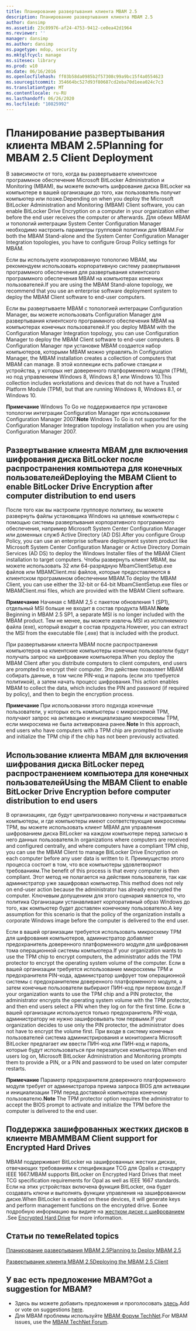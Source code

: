 ```yaml
---
title: Планирование развертывания клиента MBAM 2.5
description: Планирование развертывания клиента MBAM 2.5
author: dansimp
ms.assetid: 23c89976-af24-4753-9412-ce0ea42d1964
ms.reviewer: ''
manager: dansimp
ms.author: dansimp
ms.pagetype: mdop, security
ms.mktglfcycl: manage
ms.sitesec: library
ms.prod: w10
ms.date: 06/16/2016
ms.openlocfilehash: ff03b58da0985b2f57308c99a9bc15f4a0554623
ms.sourcegitcommit: 354664bc527d93f80687cd2eba70d1eea024c7c3
ms.translationtype: MT
ms.contentlocale: ru-RU
ms.lasthandoff: 06/26/2020
ms.locfileid: "10825992"
---
```

# <span data-ttu-id="d53e8-103">Планирование развертывания клиента MBAM 2.5</span><span class="sxs-lookup"><span data-stu-id="d53e8-103">Planning for MBAM 2.5 Client Deployment</span></span>


<span data-ttu-id="d53e8-104">В зависимости от того, когда вы развертываете клиентское программное обеспечение Microsoft BitLocker Administration и Monitoring (MBAM), вы можете включить шифрование диска BitLocker на компьютере в вашей организации до того, как пользователь получит компьютер или позже.</span><span class="sxs-lookup"><span data-stu-id="d53e8-104">Depending on when you deploy the Microsoft BitLocker Administration and Monitoring (MBAM) Client software, you can enable BitLocker Drive Encryption on a computer in your organization either before the end user receives the computer or afterwards.</span></span> <span data-ttu-id="d53e8-105">Для обеих MBAM и топологий интеграции System Center Configuration Manager необходимо настроить параметры групповой политики для MBAM.</span><span class="sxs-lookup"><span data-stu-id="d53e8-105">For both the MBAM Stand-alone and the System Center Configuration Manager Integration topologies, you have to configure Group Policy settings for MBAM.</span></span>

<span data-ttu-id="d53e8-106">Если вы используете изолированную топологию MBAM, мы рекомендуем использовать корпоративную систему развертывания программного обеспечения для развертывания клиентского программного обеспечения MBAM на компьютерах конечных пользователей.</span><span class="sxs-lookup"><span data-stu-id="d53e8-106">If you are using the MBAM Stand-alone topology, we recommend that you use an enterprise software deployment system to deploy the MBAM Client software to end-user computers.</span></span>

<span data-ttu-id="d53e8-107">Если вы развертываете MBAM с топологией интеграции Configuration Manager, вы можете использовать Configuration Manager для развертывания клиентского программного обеспечения MBAM на компьютерах конечных пользователей.</span><span class="sxs-lookup"><span data-stu-id="d53e8-107">If you deploy MBAM with the Configuration Manager Integration topology, you can use Configuration Manager to deploy the MBAM Client software to end-user computers.</span></span> <span data-ttu-id="d53e8-108">В Configuration Manager при установке MBAM создается набор компьютеров, которыми MBAM можно управлять.</span><span class="sxs-lookup"><span data-stu-id="d53e8-108">In Configuration Manager, the MBAM installation creates a collection of computers that MBAM can manage.</span></span> <span data-ttu-id="d53e8-109">В этой коллекции есть рабочие станции и устройства, у которых нет доверенного платформенного модуля (TPM), но под управлением Windows 8, Windows 8,1 или Windows 10.</span><span class="sxs-lookup"><span data-stu-id="d53e8-109">This collection includes workstations and devices that do not have a Trusted Platform Module (TPM), but that are running Windows 8, Windows 8.1, or Windows 10.</span></span>

<span data-ttu-id="d53e8-110">**Примечание**  Windows To Go не поддерживается при установке топологии интеграции Configuration Manager при использовании Configuration Manager 2007.</span><span class="sxs-lookup"><span data-stu-id="d53e8-110">**Note** Windows To Go is not supported for the Configuration Manager Integration topology installation when you are using Configuration Manager 2007.</span></span>

 

## <span data-ttu-id="d53e8-111">Развертывание клиента MBAM для включения шифрования диска BitLocker после распространения компьютера для конечных пользователей</span><span class="sxs-lookup"><span data-stu-id="d53e8-111">Deploying the MBAM Client to enable BitLocker Drive Encryption after computer distribution to end users</span></span>


<span data-ttu-id="d53e8-112">После того как вы настроили групповую политику, вы можете развернуть файлы установщика Windows на целевые компьютеры с помощью системы развертывания корпоративного программного обеспечения, например Microsoft System Center Configuration Manager или доменных служб Active Directory (AD DS).</span><span class="sxs-lookup"><span data-stu-id="d53e8-112">After you configure Group Policy, you can use an enterprise software deployment system product like Microsoft System Center Configuration Manager or Active Directory Domain Services (AD DS) to deploy the Windows Installer files of the MBAM Client installation to target computers.</span></span> <span data-ttu-id="d53e8-113">Чтобы развернуть клиент MBAM, вы можете использовать 32 или 64-разрядную MbamClientSetup.exe файлов или MBAMClient.msi файлов, которые предоставляются в клиентском программном обеспечении MBAM.</span><span class="sxs-lookup"><span data-stu-id="d53e8-113">To deploy the MBAM Client, you can use either the 32-bit or 64-bit MbamClientSetup.exe files or MBAMClient.msi files, which are provided with the MBAM Client software.</span></span>

<span data-ttu-id="d53e8-114">**Примечание**  Начиная с MBAM 2,5 с пакетом обновления 1 (SP1), отдельный MSI больше не входит в состав продукта MBAM.</span><span class="sxs-lookup"><span data-stu-id="d53e8-114">**Note** Beginning in MBAM 2.5 SP1, a separate MSI is no longer included with the MBAM product.</span></span> <span data-ttu-id="d53e8-115">Тем не менее, вы можете извлечь MSI из исполняемого файла (exe), который входит в состав продукта.</span><span class="sxs-lookup"><span data-stu-id="d53e8-115">However, you can extract the MSI from the executable file (.exe) that is included with the product.</span></span>

 

<span data-ttu-id="d53e8-116">При развертывании клиента MBAM после распространения компьютеров на клиентские компьютеры конечные пользователи будут получать запрос на шифрование компьютера.</span><span class="sxs-lookup"><span data-stu-id="d53e8-116">When you deploy the MBAM Client after you distribute computers to client computers, end users are prompted to encrypt their computer.</span></span> <span data-ttu-id="d53e8-117">Это действие позволяет MBAM собирать данные, в том числе PIN-код и пароль (если это требуется политикой), а затем начать процесс шифрования.</span><span class="sxs-lookup"><span data-stu-id="d53e8-117">This action enables MBAM to collect the data, which includes the PIN and password (if required by policy), and then to begin the encryption process.</span></span>

<span data-ttu-id="d53e8-118">**Примечание**  При использовании этого подхода конечные пользователи, у которых есть компьютеры с микросхемой TPM, получают запрос на активацию и инициализацию микросхемы TPM, если микросхема не была активирована ранее.</span><span class="sxs-lookup"><span data-stu-id="d53e8-118">**Note** In this approach, end users who have computers with a TPM chip are prompted to activate and initialize the TPM chip if the chip has not been previously activated.</span></span>

 

## <span data-ttu-id="d53e8-119">Использование клиента MBAM для включения шифрования диска BitLocker перед распространением компьютера для конечных пользователей</span><span class="sxs-lookup"><span data-stu-id="d53e8-119">Using the MBAM Client to enable BitLocker Drive Encryption before computer distribution to end users</span></span>


<span data-ttu-id="d53e8-120">В организациях, где будут централизованно получены и настраиваться компьютеры, и где компьютеры имеют соответствующие микросхемы TPM, вы можете использовать клиент MBAM для управления шифрованием диска BitLocker на каждом компьютере перед записью в него данных пользователя.</span><span class="sxs-lookup"><span data-stu-id="d53e8-120">In organizations where computers are received and configured centrally, and where computers have a compliant TPM chip, you can use the MBAM Client to manage BitLocker Drive Encryption on each computer before any user data is written to it.</span></span> <span data-ttu-id="d53e8-121">Преимущество этого процесса состоит в том, что все компьютеры удовлетворяют требованиям.</span><span class="sxs-lookup"><span data-stu-id="d53e8-121">The benefit of this process is that every computer is then compliant.</span></span> <span data-ttu-id="d53e8-122">Этот метод не полагается на действия пользователя, так как администратор уже зашифровал компьютер.</span><span class="sxs-lookup"><span data-stu-id="d53e8-122">This method does not rely on end-user action because the administrator has already encrypted the computer.</span></span> <span data-ttu-id="d53e8-123">Ключевым допущением для этого сценария является то, что политика Организации устанавливает корпоративный образ Windows до того, как компьютер будет доставлен конечному пользователю.</span><span class="sxs-lookup"><span data-stu-id="d53e8-123">A key assumption for this scenario is that the policy of the organization installs a corporate Windows image before the computer is delivered to the end user.</span></span>

<span data-ttu-id="d53e8-124">Если в вашей организации требуется использовать микросхему TPM для шифрования компьютеров, администратор добавляет предохранитель доверенного платформенного модуля для шифрования тома операционной системы компьютера.</span><span class="sxs-lookup"><span data-stu-id="d53e8-124">If your organization wants to use the TPM chip to encrypt computers, the administrator adds the TPM protector to encrypt the operating system volume of the computer.</span></span> <span data-ttu-id="d53e8-125">Если в вашей организации требуется использование микросхемы TPM и предохранителя PIN-кода, администратор шифрует том операционной системы с предохранителем доверенного платформенного модуля, а затем конечные пользователи выбирают ПИН-код при первом входе.</span><span class="sxs-lookup"><span data-stu-id="d53e8-125">If your organization wants to use the TPM chip and a PIN protector, the administrator encrypts the operating system volume with the TPM protector, and then end users select a PIN when they log on for the first time.</span></span> <span data-ttu-id="d53e8-126">Если в вашей организации используется только предохранитель PIN-кода, администратору не нужно зашифровывать том первыми.</span><span class="sxs-lookup"><span data-stu-id="d53e8-126">If your organization decides to use only the PIN protector, the administrator does not have to encrypt the volume first.</span></span> <span data-ttu-id="d53e8-127">При входе в систему конечных пользователей система администрирования и мониторинга Microsoft BitLocker предлагает им ввести ПИН-код или ПИН-код и пароль, которые будут использоваться при перезапуске компьютера.</span><span class="sxs-lookup"><span data-stu-id="d53e8-127">When end users log on, Microsoft BitLocker Administration and Monitoring prompts them to provide a PIN, or a PIN and password to be used on later computer restarts.</span></span>

<span data-ttu-id="d53e8-128">**Примечание**  Параметр предохранителя доверенного платформенного модуля требует от администратора приема запроса BIOS для активации и инициализации TPM перед доставкой компьютера конечному пользователю.</span><span class="sxs-lookup"><span data-stu-id="d53e8-128">**Note** The TPM protector option requires the administrator to accept the BIOS prompt to activate and initialize the TPM before the computer is delivered to the end user.</span></span>

 

## <span data-ttu-id="d53e8-129">Поддержка зашифрованных жестких дисков в клиенте MBAM</span><span class="sxs-lookup"><span data-stu-id="d53e8-129">MBAM Client support for Encrypted Hard Drives</span></span>


<span data-ttu-id="d53e8-130">MBAM поддерживает BitLocker на зашифрованных жестких дисках, отвечающих требованиям к спецификации TCG для Opalis и стандарту IEEE 1667.</span><span class="sxs-lookup"><span data-stu-id="d53e8-130">MBAM supports BitLocker on Encrypted Hard Drives that meet TCG specification requirements for Opal as well as IEEE 1667 standards.</span></span> <span data-ttu-id="d53e8-131">Если на этих устройствах включена функция BitLocker, она будет создавать ключи и выполнять функции управления на зашифрованном диске.</span><span class="sxs-lookup"><span data-stu-id="d53e8-131">When BitLocker is enabled on these devices, it will generate keys and perform management functions on the encrypted drive.</span></span> <span data-ttu-id="d53e8-132">Более подробную информацию вы видите на [жестком диске с шифрованием](https://technet.microsoft.com/library/hh831627.aspx) .</span><span class="sxs-lookup"><span data-stu-id="d53e8-132">See [Encrypted Hard Drive](https://technet.microsoft.com/library/hh831627.aspx) for more information.</span></span>


## <span data-ttu-id="d53e8-133">Статьи по теме</span><span class="sxs-lookup"><span data-stu-id="d53e8-133">Related topics</span></span>


[<span data-ttu-id="d53e8-134">Планирование развертывания MBAM 2.5</span><span class="sxs-lookup"><span data-stu-id="d53e8-134">Planning to Deploy MBAM 2.5</span></span>](planning-to-deploy-mbam-25.md)

[<span data-ttu-id="d53e8-135">Развертывание клиента MBAM 2.5</span><span class="sxs-lookup"><span data-stu-id="d53e8-135">Deploying the MBAM 2.5 Client</span></span>](deploying-the-mbam-25-client.md)

 

 
## <span data-ttu-id="d53e8-136">У вас есть предложение MBAM?</span><span class="sxs-lookup"><span data-stu-id="d53e8-136">Got a suggestion for MBAM?</span></span>
- <span data-ttu-id="d53e8-137">Здесь вы можете добавить предложения и проголосовать [здесь](http://mbam.uservoice.com/forums/268571-microsoft-bitlocker-administration-and-monitoring).</span><span class="sxs-lookup"><span data-stu-id="d53e8-137">Add or vote on suggestions [here](http://mbam.uservoice.com/forums/268571-microsoft-bitlocker-administration-and-monitoring).</span></span> 
- <span data-ttu-id="d53e8-138">Для MBAM проблемы используйте [MBAM Форум TechNet](https://social.technet.microsoft.com/Forums/home?forum=mdopmbam).</span><span class="sxs-lookup"><span data-stu-id="d53e8-138">For MBAM issues, use the [MBAM TechNet Forum](https://social.technet.microsoft.com/Forums/home?forum=mdopmbam).</span></span>





